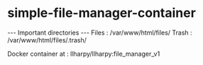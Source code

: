 # simple-file-manager-container

--- Important directories ---
Files : /var/www/html/files/
Trash : /var/www/html/files/.trash/

Docker container at : llharpy/llharpy:file_manager_v1